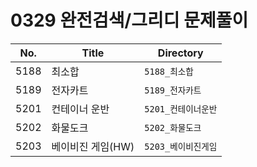 # 0329 완전검색/그리디 문제풀이

| No.  | Title             | Directory           |
| ---- | ----------------- | ------------------- |
| 5188 | 최소합            | `5188_최소합`       |
| 5189 | 전자카트          | `5189_전자카트`     |
| 5201 | 컨테이너 운반     | `5201_컨테이너운반` |
| 5202 | 화물도크          | `5202_화물도크`     |
| 5203 | 베이비진 게임(HW) | `5203_베이비진게임` |